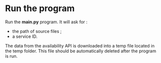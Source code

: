 # Run the program

Run the **__main__.py** program. It will ask for :
- the path of source files ;
- a service ID.

The data from the availability API is downloaded into a temp file located in the temp folder. This file should be automatically deleted after the program is run.

